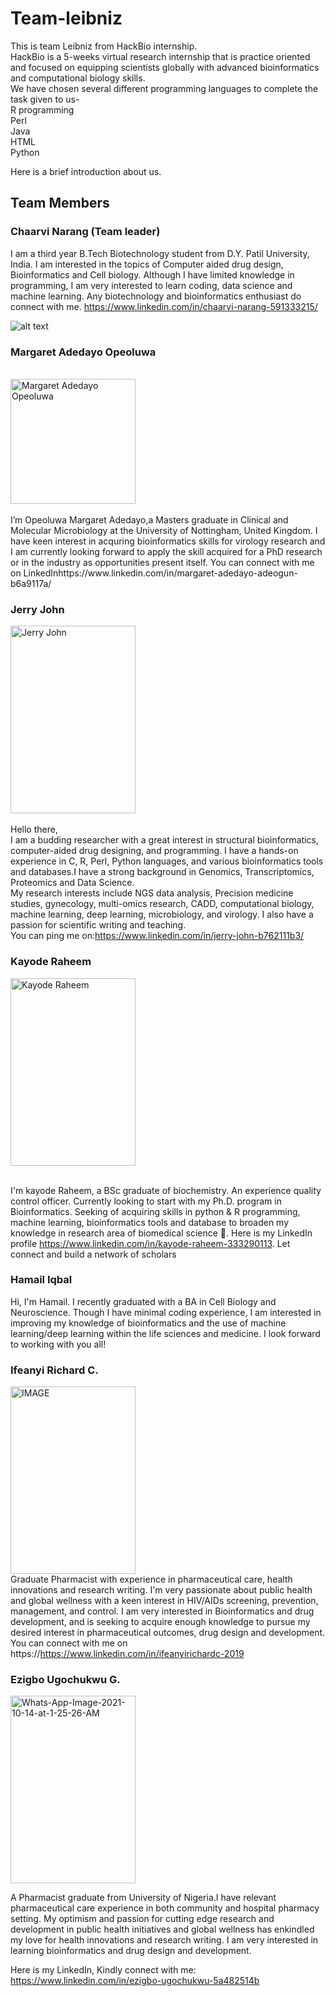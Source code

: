 # Team-leibniz
This is team Leibniz from HackBio internship. <br>
HackBio is a 5-weeks virtual research internship that is practice oriented and focused on equipping scientists globally with advanced bioinformatics and computational biology skills.<br>
We have chosen several different programming languages to complete the task given to us- <br> 
R programming <br>
Perl <br>
Java <br>
HTML <br>
Python <br>

Here is a brief introduction about us.
## Team Members 
### Chaarvi Narang (Team leader)
I am a third year B.Tech Biotechnology student from D.Y. Patil University, India. I am interested in the topics of Computer aided drug design, Bioinformatics and Cell biology. Although I have limited knowledge in programming, I am very interested to learn coding, data science and machine learning. Any biotechnology and bioinformatics enthusiast do connect with me. https://www.linkedin.com/in/chaarvi-narang-591333215/



![alt text](https://lh3.googleusercontent.com/a-/AOh14GhPU46tZCpIFhfYIRaQI6JXiuFFFPnioV1L4i5zAoQ=s432-p-rw-no)


### <h3>Margaret Adedayo Opeoluwa</h3>
<br>
<img alt="Margaret Adedayo Opeoluwa" width="200px" height="200px" src="https://media-exp1.licdn.com/dms/image/C5603AQE4VhoSlwPcCQ/profile-displayphoto-shrink_800_800/0/1526392293930?e=1639612800&v=beta&t=z8_2bsXlZesketM3dYvihwVnN7ogVtPqMmcaPzc8t7o" /><br><br>
I’m Opeoluwa Margaret Adedayo,a Masters graduate in Clinical and Molecular Microbiology at the University of Nottingham, United Kingdom. I have keen interest in acquring bioinformatics skills for virology research and I am currently looking forward to apply the skill acquired for a PhD research or in the industry as opportunities present itself. You can connect with me on LinkedInhttps://www.linkedin.com/in/margaret-adedayo-adeogun-b6a9117a/

### Jerry John 
<img alt="Jerry John" width="200px" height="300px" src="https://user-images.githubusercontent.com/87633445/137016780-94bfe53d-04ac-46de-89e4-dc36deceed10.jpeg" /><br><br>
Hello there,<br>
I am a budding researcher with a great interest in structural bioinformatics, computer-aided drug designing, and programming. I have a hands-on experience in C, R, Perl, Python languages, and various bioinformatics tools and databases.I have a strong background in Genomics, Transcriptomics, Proteomics and Data Science.<br>
My research interests include NGS data analysis, Precision medicine studies, gynecology, multi-omics research, CADD, computational biology, machine learning, deep learning, microbiology, and virology. I also have a passion for scientific writing and teaching.<br>
You can ping me on:https://www.linkedin.com/in/jerry-john-b762111b3/

### Kayode Raheem 
<img alt="Kayode Raheem" width="200px" height="300px" src="https://user-images.githubusercontent.com/47569280/137126293-0e6899c2-d326-4a2f-9334-fcfa12c81227.jpg" /><br><br>

I'm kayode Raheem, a BSc graduate of biochemistry. An experience quality control officer. Currently looking to start with my Ph.D. program in Bioinformatics. Seeking of acquiring skills in python & R programming, machine learning, bioinformatics tools and database to broaden my knowledge in research area of biomedical science 🔬. Here is my LinkedIn profile https://www.linkedin.com/in/kayode-raheem-333290113. Let connect and build a network of scholars 

### Hamail Iqbal

Hi, I'm Hamail. I recently graduated with a BA in Cell Biology and Neuroscience. Though I have minimal coding experience, I am interested in improving my knowledge of bioinformatics and the use of machine learning/deep learning within the life sciences and medicine. I look forward to working with you all!

### Ifeanyi Richard C.
<a href="https://ibb.co/z64K793"><img src="https://i.ibb.co/J3sXy6Y/IMAGE.jpg" alt="IMAGE" width="200px" height="300px"></a><br/>
Graduate Pharmacist with experience in pharmaceutical care, health innovations and research writing. I'm very passionate about public health and global wellness with a keen interest in HIV/AIDs screening, prevention, management, and control. I am very interested in Bioinformatics and drug development, and is seeking to acquire enough knowledge to pursue my desired interest in pharmaceutical outcomes, drug design and development. 
You can connect with me on https://https://www.linkedin.com/in/ifeanyirichardc-2019 </a>

### Ezigbo Ugochukwu G.
<a href="https://ibb.co/9tFTcB0"><img src="https://i.ibb.co/WtbyG7X/Whats-App-Image-2021-10-14-at-1-25-26-AM.jpg" alt="Whats-App-Image-2021-10-14-at-1-25-26-AM" width="200px" height="300px"></a>

A Pharmacist graduate from University of Nigeria.I have relevant pharmaceutical care experience in both community and hospital pharmacy setting. My optimism and passion for cutting edge research and development in public health initiatives and global wellness has enkindled my love for health innovations and research writing. I am very interested in learning bioinformatics and drug design and development.

Here is my LinkedIn, Kindly connect with me: https://www.linkedin.com/in/ezigbo-ugochukwu-5a482514b
